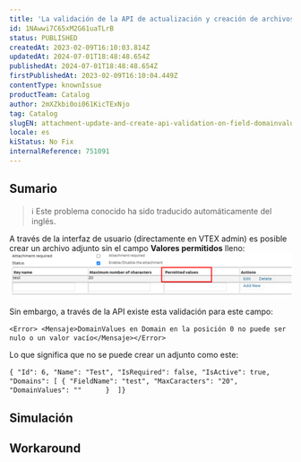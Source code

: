 ```yaml
---
title: 'La validación de la API de actualización y creación de archivos adjuntos en el campo DomainValues no funciona.'
id: 1NAwwi7C65xM2G61uaTLrB
status: PUBLISHED
createdAt: 2023-02-09T16:10:03.814Z
updatedAt: 2024-07-01T18:48:48.654Z
publishedAt: 2024-07-01T18:48:48.654Z
firstPublishedAt: 2023-02-09T16:10:04.449Z
contentType: knownIssue
productTeam: Catalog
author: 2mXZkbi0oi061KicTExNjo
tag: Catalog
slugEN: attachment-update-and-create-api-validation-on-field-domainvalues-not-working
locale: es
kiStatus: No Fix
internalReference: 751091
---
```


## Sumario

>ℹ️ Este problema conocido ha sido traducido automáticamente del inglés.


A través de la interfaz de usuario (directamente en VTEX admin) es posible crear un archivo adjunto sin el campo **Valores permitidos** lleno:
 ![](https://raw.githubusercontent.com/vtexdocs/known-issues/refs/heads/main/docs/es/known-issues/Catalog/la-validacion-de-la-api-de-actualizacion-y-creacion-de-archivos-adjuntos-en-el-campo-domainvalues-no-funciona_1.png)

Sin embargo, a través de la API existe esta validación para este campo:

    <Error> <Mensaje>DomainValues en Domain en la posición 0 no puede ser nulo o un valor vacío</Mensaje></Error>


Lo que significa que no se puede crear un adjunto como este:

    { "Id": 6, "Name": "Test", "IsRequired": false, "IsActive": true, "Domains": [ { "FieldName": "test", "MaxCaracters": "20", "DomainValues": ""      }  ]}




##

## Simulación



## Workaround



